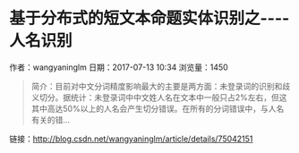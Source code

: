 # 基于分布式的短文本命题实体识别之----人名识别
作者：wangyaninglm
日期：2017-07-13 10:34
浏览量：1450
> 简介：目前对中文分词精度影响最大的主要是两方面：未登录词的识别和歧义切分。据统计：未登录词中中文姓人名在文本中一般只占2%左右，但这其中高达50%以上的人名会产生切分错误。在所有的分词错误中，与人名有关的错...

 链接：http://blog.csdn.net/wangyaninglm/article/details/75042151
